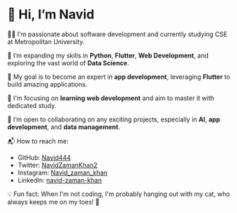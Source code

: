# 👋 Hi, I’m Navid

👨‍💻 I'm passionate about software development and currently studying CSE at Metropolitan University. 

🌱 I’m expanding my skills in **Python**, **Flutter**, **Web Development**, and exploring the vast world of **Data Science**. 

🚀 My goal is to become an expert in **app development**, leveraging **Flutter** to build amazing applications. 

🎯 I'm focusing on **learning web development** and aim to master it with dedicated study. 

🤝 I’m open to collaborating on any exciting projects, especially in **AI**, **app development**, and **data management**.

📬 How to reach me:
- GitHub: [Navid444](https://github.com/navid444)
- Twitter: [NavidZamanKhan2](https://twitter.com/NavidZamanKhan2)
- Instagram: [Navid_zaman_khan](https://www.instagram.com/navid_zaman_khan)
- LinkedIn: [navid-zaman-khan](https://www.linkedin.com/in/navid-zaman-khan)

💡 Fun fact: When I'm not coding, I'm probably hanging out with my cat, who always keeps me on my toes! 🐾

